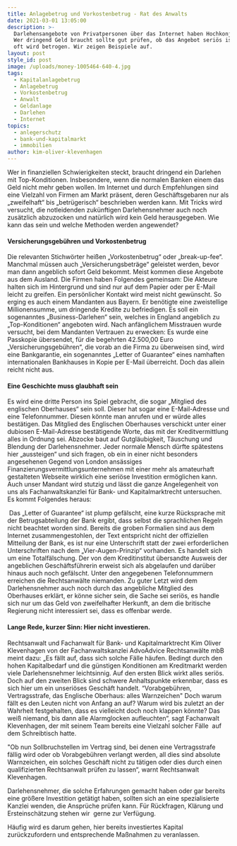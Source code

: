```yaml
---
title: Anlagebetrug und Vorkostenbetrug - Rat des Anwalts
date: 2021-03-01 13:05:00
description: >-
  Darlehensangebote von Privatpersonen über das Internet haben Hochkonjunktur.
  Wer dringend Geld braucht sollte gut prüfen, ob das Angebot seriös ist. Sehr
  oft wird betrogen. Wir zeigen Beispiele auf.
layout: post
style_id: post
image: /uploads/money-1005464-640-4.jpg
tags:
  - Kapitalanlagebetrug
  - Anlagebetrug
  - Vorkostenbetrug
  - Anwalt
  - Geldanlage
  - Darlehen
  - Internet
topics:
  - anlegerschutz
  - bank-und-kapitalmarkt
  - immobilien
author: kim-oliver-klevenhagen
---
```


Wer in finanziellen Schwierigkeiten steckt, braucht dringend ein Darlehen mit Top-Konditionen. Insbesondere, wenn die normalen Banken einem das Geld nicht mehr geben wollen. Im Internet und durch Empfehlungen sind eine Vielzahl von Firmen am Markt präsent, deren Geschäftsgebaren nur als „zweifelhaft“ bis „betrügerisch“ beschrieben werden kann. Mit Tricks wird versucht, die notleidenden zukünftigen Darlehensnehmer auch noch zusätzlich abzuzocken und natürlich wird kein Geld herausgegeben. Wie kann das sein und welche Methoden werden angewendet?

#### Versicherungsgebühren und Vorkostenbetrug

Die relevanten Stichwörter hei&szlig;en „Vorkostenbetrug“ oder „break-up-fee“. Manchmal müssen auch „Versicherungsbeträge“ geleistet werden, bevor man dann angeblich sofort Geld bekommt. Meist kommen diese Angebote aus dem Ausland. Die Firmen haben Folgendes gemeinsam: Die Akteure halten sich im Hintergrund und sind nur auf dem Papier oder per E-Mail leicht zu greifen. Ein persönlicher Kontakt wird meist nicht gewünscht. So erging es auch einem Mandanten aus Bayern. Er benötigte eine zweistellige Millionensumme, um dringende Kredite zu befriedigen. Es soll ein sogenanntes „Business-Darlehen“ sein, welches in England angeblich zu „Top-Konditionen“ angeboten wird. Nach anfänglichem Misstrauen wurde versucht, bei dem Mandanten Vertrauen zu erwecken: Es wurde eine Passkopie übersendet, für die begehrten 42.500,00 Euro „Versicherungsgebühren“, die vorab an die Firma zu überweisen sind, wird eine Bankgarantie, ein sogenanntes „Letter of Guarantee“ eines namhaften internationalen Bankhauses in Kopie per E-Mail überreicht. Doch das allein reicht nicht aus.

#### Eine Geschichte muss glaubhaft sein

Es wird eine dritte Person ins Spiel gebracht, die sogar „Mitglied des englischen Oberhauses“ sein soll. Dieser hat sogar eine E-Mail-Adresse und eine Telefonnummer. Diesen könnte man anrufen und er würde alles bestätigen. Das Mitglied des Englischen Oberhauses verschickt unter einer dubiosen E-Mail-Adresse bestätigende Worte, das mit der Kreditvermittlung alles in Ordnung sei. Abzocke baut auf Gutgläubigkeit, Täuschung und Blendung der Darlehensnehmer. Jeder normale Mensch dürfte spätestens hier „aussteigen“ und sich fragen, ob ein in einer nicht besonders angesehenen Gegend von London ansässiges Finanzierungsvermittlungsunternehmen mit einer mehr als amateurhaft gestalteten Webseite wirklich eine seriöse Investition ermöglichen kann. Auch unser Mandant wird stutzig und lässt die ganze Angelegenheit von uns als Fachanwaltskanzlei für Bank- und Kapitalmarktrecht untersuchen. Es kommt Folgendes heraus:

&nbsp;Das „Letter of Guarantee“ ist plump gefälscht, eine kurze Rücksprache mit der Betrugsabteilung der Bank ergibt, dass selbst die sprachlichen Regeln nicht beachtet worden sind. Bereits die groben Formalien sind aus dem Internet zusammengestohlen, der Text entspricht nicht der offiziellen Mitteilung der Bank, es ist nur eine Unterschrift statt der zwei erforderlichen Unterschriften nach dem „Vier-Augen-Prinzip“ vorhanden. Es handelt sich um eine Totalfälschung. Der von dem Kreditinstitut übersandte Ausweis der angeblichen Geschäftsführerin erweist sich als abgelaufen und darüber hinaus auch noch gefälscht. Unter den angegebenen Telefonnummern erreichen die Rechtsanwälte niemanden. Zu guter Letzt wird dem Darlehensnehmer auch noch durch das angebliche Mitglied des Oberhauses erklärt, er könne sicher sein, die Sache sei seriös, es handle sich nur um das Geld von zweifelhafter Herkunft, an dem die britische Regierung nicht interessiert sei, dass es offenbar werde.

#### Lange Rede, kurzer Sinn: Hier nicht investieren.

Rechtsanwalt und Fachanwalt für Bank- und Kapitalmarktrecht Kim Oliver Klevenhagen von der Fachanwaltskanzlei AdvoAdvice Rechtsanwälte mbB meint dazu: „Es fällt auf, dass sich solche Fälle häufen. Bedingt durch den hohen Kapitalbedarf und die günstigen Konditionen am Kreditmarkt werden viele Darlehensnehmer leichtsinnig. Auf den ersten Blick wirkt alles seriös. Doch auf den zweiten Blick sind schwere Anhaltspunkte erkennbar, dass es sich hier um ein unseriöses Geschäft handelt. “Vorabgebühren, Vertragsstrafe, das Englische Oberhaus: alles Warnzeichen" Doch warum fällt es den Leuten nicht von Anfang an auf? Warum wird bis zuletzt an der Wahrheit festgehalten, dass es vielleicht doch noch klappen könnte? Das wei&szlig; niemand, bis dann alle Alarmglocken aufleuchten“, sagt Fachanwalt Klevenhagen, der mit seinem Team bereits eine Vielzahl solcher Fälle&nbsp; auf dem Schreibtisch hatte.

"Ob nun Sollbruchstellen im Vertrag sind, bei denen eine Vertragsstrafe fällig wird oder ob Vorabgebühren verlangt werden, all dies sind absolute Warnzeichen, ein solches Geschäft nicht zu tätigen oder dies durch einen qualifizierten Rechtsanwalt prüfen zu lassen“, warnt Rechtsanwalt Klevenhagen.

Darlehensnehmer, die solche Erfahrungen gemacht haben oder gar bereits eine grö&szlig;ere Investition getätigt haben, sollten sich an eine spezialisierte Kanzlei wenden, die Ansprüche prüfen kann. Für Rückfragen, Klärung und Ersteinschätzung stehen wir&nbsp; gerne zur Verfügung.

Häufig wird es darum gehen, hier bereits investiertes Kapital zurückzufordern und entsprechende Ma&szlig;nahmen zu veranlassen.

